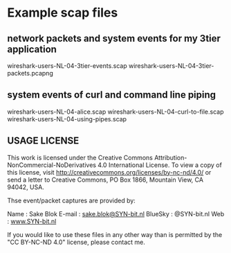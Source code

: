 # Example scap files

## network packets and system events for my 3tier application
wireshark-users-NL-04-3tier-events.scap
wireshark-users-NL-04-3tier-packets.pcapng

## system events of curl and command line piping
wireshark-users-NL-04-alice.scap
wireshark-users-NL-04-curl-to-file.scap
wireshark-users-NL-04-using-pipes.scap

## USAGE LICENSE
This work is licensed under the Creative Commons Attribution-NonCommercial-NoDerivatives 4.0 International License. To view a copy of this license, visit http://creativecommons.org/licenses/by-nc-nd/4.0/ or send a letter to Creative Commons, PO Box 1866, Mountain View, CA 94042, USA.

Thse event/packet captures are provided by:

Name	: Sake Blok
E-mail	: sake.blok@SYN-bit.nl
BlueSky : @SYN-bit.nl
Web : www.SYN-bit.nl

If you would like to use these files in any other way than is permitted by the "CC BY-NC-ND 4.0" license, please contact me.
